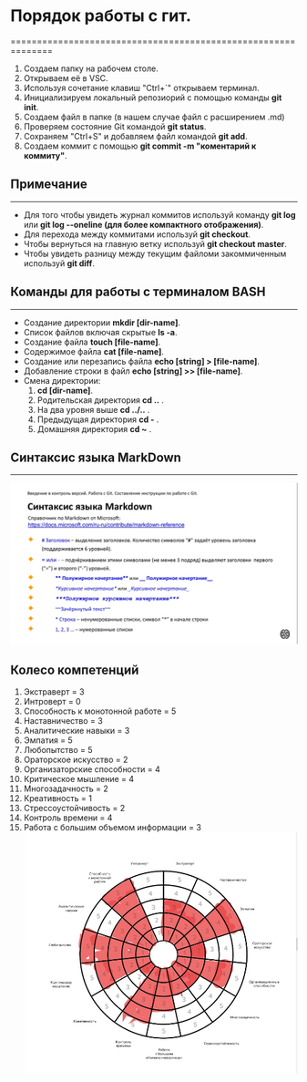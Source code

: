 # Порядок работы с гит.
==============================================================
1. Создаем папку на рабочем столе.
2. Открываем её в VSC.
3. Используя сочетание клавиш "Ctrl+`" открываем терминал.
4. Инициализируем локальный репозиорий с помощью команды **git init**.
5. Создаем файл в папке (в нашем случае файл с расширением .md)
6. Проверяем состояние Git командой **git status**.
7. Сохраняем "Ctrl+S" и добавляем файл командой **git add**.
8. Создаем коммит с помощью **git commit -m "коментарий к коммиту"**.
## Примечание
------------------------
* Для того чтобы увидеть журнал коммитов используй команду **git log** или **git log --oneline (для более компактного отображения)**.
* Для перехода между коммитами используй **git checkout**.
* Чтобы вернуться на главную ветку используй **git checkout master**.
* Чтобы увидеть разницу между текущим файломи закоммиченным используй **git diff**. 
## Команды для работы с терминалом BASH
--------------------
* Создание директории 
**mkdir [dir-name]**.
* Список файлов включая скрытые
**ls -a**.
* Создание файла 
**touch [file-name]**.
* Содержимое файла 
**cat [file-name]**.
* Создание или перезапись файла 
**echo [string] > [file-name]**.
* Добавление строки в файл 
**echo [string] >> [file-name]**.
* Смена директории: 
    1. **cd [dir-name]**.
    2. Родительская директория **cd ..** .
    3. На два уровня выше **cd ../..** .
    4. Предыдущая директория **cd -** .
    5. Домашняя директория **cd ~** . 
## Синтаксис языка MarkDown
-----------------------
![Синтаксис MarkDown](синтаксис.jpeg "Скриншот из лекции")

## Колесо компетенций
1. Экстраверт = 3
2. Интроверт = 0
3. Способность к монотонной работе = 5
4. Наставничество = 3
5. Аналитические навыки = 3
6. Эмпатия = 5
7. Любопытство = 5
8. Ораторское искусство = 2
9. Организаторские способности = 4
10. Критическое мышление = 4
11. Многозадачность = 2
12. Креативность = 1
13. Стрессоустойчивость = 2
14. Контроль времени = 4
15. Работа с большим объемом информации = 3
![Колесо](%D0%9A%D0%BE%D0%BB%D0%B5%D1%81%D0%BE.jpg)
